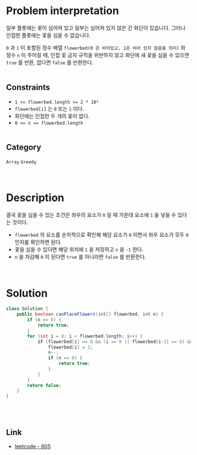 # Problem interpretation
일부 플롯에는 꽃이 심어져 있고 일부는 심어져 있지 않은 긴 화단이 있습니다. 그러나 인접한 플롯에는 꽃을 심을 수 없습니다.
<br/>

`0` 과 `1` 이 포함된 정수 배열 `flowerbed(0 은 비어있고, 1은 비어 있지 않음을 의미)` 와 정수 `n` 이 주어질 때, 인접 꽃 금지 규칙을 위반하지 않고 화단에 새 꽃을 심을 수 있으면 `true` 를 반환, 없다면 `false` 를 반환한다.
<br/><br/>

## Constraints
- `1 <= flowerbed.length <= 2 * 10⁴`
- `flowerbed[i]` 는 `0` 또는 `1` 이다.
- 화단에는 인접한 두 개의 꽃이 없다.
- `0 <= n <= flowerbed.length`
<br/><br/>

## Category
`Array` `Greedy`
<br/><br/><br/>

# Description
결국 꽃을 심을 수 있는 조건은 좌우의 요소가 `0` 일 때 가운데 요소에 `1` 을 넣을 수 있다는 것이다.
- `flowerbed` 의 요소를 순차적으로 확인해 해당 요소가 `0` 이면서 좌우 요소가 모두 `0` 인지를 확인하면 된다.
- 꽃을 심을 수 있다면 해당 위치에 `1` 을 저장하고 `n` 을 `-1` 한다.
- `n` 을 차감해 `0` 이 된다면 `true` 를 아니라면 `false` 를 반환한다.
<br/><br/><br/>

# Solution
```java
class Solution {
    public boolean canPlaceFlowers(int[] flowerbed, int n) {
        if (n == 0) {
            return true;
        }
        for (int i = 0; i < flowerbed.length; i++) {
            if (flowerbed[i] == 0 && (i == 0 || flowerbed[i-1] == 0) && (i == flowerbed.length-1 || flowerbed[i+1] == 0)) {
                flowerbed[i] = 1;
                n--;
                if (n == 0) {
                    return true;
                }
            }
        }
        return false;
    }
}
```
<br/><br/>

## Link
- [leetcode - 605](https://leetcode.com/problems/can-place-flowers/description/)